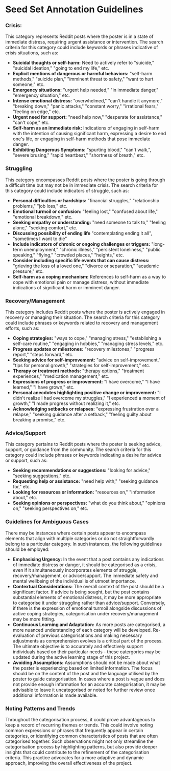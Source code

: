 # Seed Set Annotation Guidelines

### Crisis:
This category represents Reddit posts where the poster is in a state of immediate distress, requiring urgent assistance or intervention. The search criteria for this category could include keywords or phrases indicative of crisis situations, such as:
- **Suicidal thoughts or self-harm:** Need to actively refer to "suicide," "suicidal ideation," "going to end my life," etc.
- **Explicit mentions of dangerous or harmful behaviors:** "self-harm methods," "suicide plan," "imminent threat to safety," "want to hurt someone,"  etc.
- **Emergency situations:** "urgent help needed," "in immediate danger," "emergency situation," etc.
- **Intense emotional distress:** "overwhelmed," "can't handle it anymore," "breaking down," "panic attacks," "constant worry," "irrational fears," "feeling on edge," etc.
- **Urgent need for support:** "need help now," "desperate for assistance," "can't cope," etc.
- **Self-harm as an immediate risk:** Indications of engaging in self-harm with the intention of causing significant harm, expressing a desire to end one's life, or engaging in self-harm methods that pose immediate danger.
- **Exhibiting Dangerous Symptoms:** "spurting blood," "can't walk,", "severe brusing," "rapid heartbeat," "shortness of breath," etc.


### Struggling
This category encompasses Reddit posts where the poster is going through a difficult time but may not be in immediate crisis. The search criteria for this category could include indicators of struggle, such as:
- **Personal difficulties or hardships:** "financial struggles," "relationship problems," "job loss," etc.
- **Emotional turmoil or confusion:** "feeling lost," "confused about life," "emotional breakdown," etc.
- **Seeking empathy or understanding:** "need someone to talk to," "feeling alone," "seeking comfort," etc.
- **Discussing possibility of ending life** "contemplating ending it all", "sometimes I want to die"
- **Include indicators of chronic or ongoing challenges or triggers:** "long-term unemployment," "chronic illness," "persistent loneliness," "public speaking," "flying," "crowded places," "heights," etc.
- **Consider including specific life events that can cause distress:** "grieving the loss of a loved one," "divorce or separation," "academic pressure," etc.
- **Self-harm as a coping mechanism:** References to self-harm as a way to cope with emotional pain or manage distress, without immediate indications of significant harm or imminent danger.

### Recovery/Management
This category includes Reddit posts where the poster is actively engaged in recovery or managing their situation. The search criteria for this category could include phrases or keywords related to recovery and management efforts, such as:
- **Coping strategies:** "ways to cope," "managing stress," "establishing a self-care routine," "engaging in hobbies," "managing stress levels," etc.
- **Progress updates or milestones:** "recovery milestones," "progress report," "steps forward," etc.
- **Seeking advice for self-improvement:** "advice on self-improvement," "tips for personal growth," "strategies for self-improvement," etc.
- **Therapy or treatment methods:** "therapy options," "treatment experiences," "medication management," etc.
- **Expressions of progress or improvement:** "I have overcome," "I have learned," "I have grown," etc.
- **Personal anecdotes highlighting positive change or improvement:** "I didn't realize I had overcome my struggles," "I experienced a moment of growth," "I made progress without realizing it," etc.
- **Acknowledging setbacks or relapses:** "expressing frustration over a relapse," "seeking guidance after a setback," "feeling guilty about breaking a promise," etc.



### Advice/Support
This category pertains to Reddit posts where the poster is seeking advice, support, or guidance from the community. The search criteria for this category could include phrases or keywords indicating a desire for advice or support, such as:
- **Seeking recommendations or suggestions:** "looking for advice," "seeking suggestions," etc.
- **Requesting help or assistance:** "need help with," "seeking guidance for," etc.
- **Looking for resources or information:** "resources on," "information about," etc.
- **Seeking opinions or perspectives:** "what do you think about," "opinions on," "seeking perspectives on," etc.

### Guidelines for Ambiguous Cases
There may be instances where certain posts appear to encompass elements that align with multiple categories or do not straightforwardly belong to a particular category. In such instances, the following guidelines should be employed:
- **Emphasising Urgency:** In the event that a post contains any indications of immediate distress or danger, it should be categorised as a crisis, even if it simultaneously incorporates elements of struggle, recovery/management, or advice/support. The immediate safety and mental wellbeing of the individual is of utmost importance.
- **Contextual Considerations:** The overall context of the post should be a significant factor. If advice is being sought, but the post contains substantial elements of emotional distress, it may be more appropriate to categorise it under struggling rather than advice/support. Conversely, if there is the expression of emotional turmoil alongside discussions of active coping strategies, categorisation under recovery/management may be more fitting.
- **Continuous Learning and Adaptation:** As more posts are categorised, a more nuanced understanding of each category will be developed. Re-evaluation of previous categorisations and making necessary adjustments as comprehension evolves is a critical part of the process. The ultimate objective is to accurately and effectively support individuals based on their particular needs - these catergories may be updated during the active learning stage of this project.
- **Avoiding Assumptions:** Assumptions should not be made about what the poster is experiencing based on limited information. The focus should be on the content of the post and the language utilised by the poster to guide categorisation. In cases where a post is vague and does not provide enough information for an accurate categorisation, it may be advisable to leave it uncategorised or noted for further review once additional information is made available.

### Noting Patterns and Trends
Throughout the categorisation process, it could prove advantageous to keep a record of recurring themes or trends. This could involve noting common expressions or phrases that frequently appear in certain categories, or identifying common characteristics of posts that are often categorised together. Such observations might not only streamline the categorisation process by highlighting patterns, but also provide deeper insights that could contribute to the refinement of the categorisation criteria. This practice advocates for a more adaptive and dynamic approach, improving the overall effectiveness of the project.

